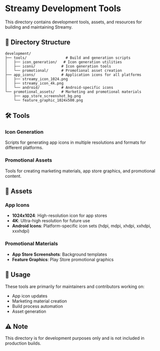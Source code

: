 # Streamy Development Tools

This directory contains development tools, assets, and resources for building and maintaining Streamy.

## 📁 Directory Structure

```
development/
├── tools/                  # Build and generation scripts
│   ├── icon_generation/   # Icon generation utilities
│   ├── icons/            # Icon generation tools
│   └── promotional/      # Promotional asset creation
├── app_icons/            # Application icons for all platforms
│   ├── streamy_icon_1024.png
│   ├── streamy_icon_4k.png
│   └── android/          # Android-specific icons
└── promotional_assets/   # Marketing and promotional materials
    ├── app_store_screenshot_bg.png
    └── feature_graphic_1024x500.png
```

## 🛠️ Tools

### Icon Generation
Scripts for generating app icons in multiple resolutions and formats for different platforms.

### Promotional Assets
Tools for creating marketing materials, app store graphics, and promotional content.

## 🎨 Assets

### App Icons
- **1024x1024**: High-resolution icon for app stores
- **4K**: Ultra-high resolution for future use
- **Android Icons**: Platform-specific icon sets (hdpi, mdpi, xhdpi, xxhdpi, xxxhdpi)

### Promotional Materials
- **App Store Screenshots**: Background templates
- **Feature Graphics**: Play Store promotional graphics

## 🔧 Usage

These tools are primarily for maintainers and contributors working on:
- App icon updates
- Marketing material creation
- Build process automation
- Asset generation

## ⚠️ Note

This directory is for development purposes only and is not included in production builds.
